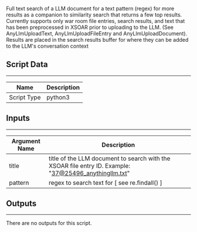 Full text search of a LLM document for a text pattern (regex) for more results as a companion to similarity search that returns a few top results.  Currently supports only war room file entries, search results, and text that has been preprocessed in XSOAR prior to uploading to the LLM.  (See AnyLlmUploadText, AnyLlmUploadFileEntry and AnyLlmUploadDocument). Results are placed in the search results buffer for where they can be added to the LLM's conversation context

## Script Data

---

| **Name** | **Description** |
| --- | --- |
| Script Type | python3 |

## Inputs

---

| **Argument Name** | **Description** |
| --- | --- |
| title | title of the LLM document to search with the XSOAR file entry ID. Example:  "37@25496_anythingllm.txt" |
| pattern | regex to search text for \[ see re.findall\(\) \] |

## Outputs

---
There are no outputs for this script.
